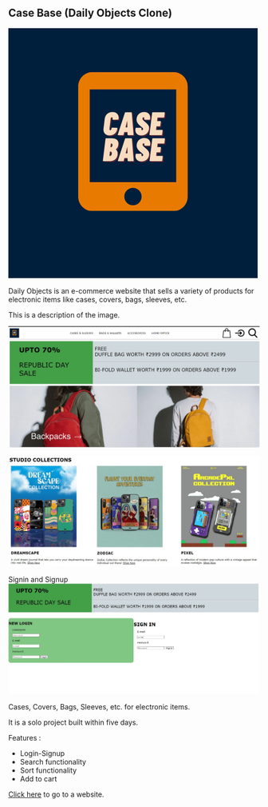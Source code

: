 ## Case Base (Daily Objects Clone)
![Image1](https://github.com/PallavBhowmick/hulking-income-7436/blob/main/CASE%20BASE.png)  

Daily Objects is an e-commerce website that sells a variety of products for electronic items like cases, covers, bags, sleeves, etc.


This is a description of the image.

![Image2](https://github.com/PallavBhowmick/hulking-income-7436/blob/main/image1.jpg)

![Image3](https://github.com/PallavBhowmick/hulking-income-7436/blob/main/image2.jpg)

Signin and Signup
![Image4](https://github.com/PallavBhowmick/hulking-income-7436/blob/main/image3.jpg)


Cases, Covers, Bags, Sleeves, etc. for electronic items.

It is a solo project built within five days.

Features :
* Login-Signup
* Search functionality
* Sort functionality
* Add to cart

[Click here](https://meek-longma-b30fb9.netlify.app) to go to a website.
